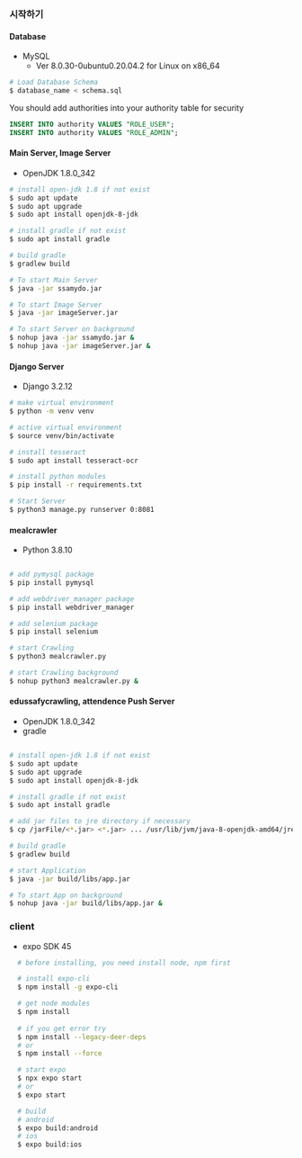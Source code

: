 ### 시작하기

#### Database

* MySQL 
  * Ver 8.0.30-0ubuntu0.20.04.2 for Linux on x86_64

```bash
# Load Database Schema
$ database_name < schema.sql
```

You should add authorities into your authority table for security

```sql
INSERT INTO authority VALUES "ROLE_USER";
INSERT INTO authority VALUES "ROLE_ADMIN";
```





#### Main Server, Image Server

* OpenJDK 1.8.0_342

```bash
# install open-jdk 1.8 if not exist
$ sudo apt update
$ sudo apt upgrade
$ sudo apt install openjdk-8-jdk

# install gradle if not exist
$ sudo apt install gradle

# build gradle
$ gradlew build

# To start Main Server
$ java -jar ssamydo.jar

# To start Image Server
$ java -jar imageServer.jar

# To start Server on background
$ nohup java -jar ssamydo.jar &
$ nohup java -jar imageServer.jar &
```



#### Django Server

* Django 3.2.12

```bash
# make virtual environment
$ python -m venv venv

# active virtual environment
$ source venv/bin/activate

# install tesseract
$ sudo apt install tesseract-ocr

# install python modules
$ pip install -r requirements.txt

# Start Server
$ python3 manage.py runserver 0:8081
```

#### mealcrawler

* Python 3.8.10

```bash 

# add pymysql package
$ pip install pymysql

# add webdriver_manager package
$ pip install webdriver_manager

# add selenium package
$ pip install selenium

# start Crawling
$ python3 mealcrawler.py

# start Crawling background
$ nohup python3 mealcrawler.py &
```

#### edussafycrawling, attendence Push Server

* OpenJDK 1.8.0_342
* gradle 
```bash

# install open-jdk 1.8 if not exist
$ sudo apt update
$ sudo apt upgrade
$ sudo apt install openjdk-8-jdk

# install gradle if not exist
$ sudo apt install gradle

# add jar files to jre directory if necessary
$ cp /jarFile/<*.jar> <*.jar> ... /usr/lib/jvm/java-8-openjdk-amd64/jre/

# build gradle
$ gradlew build

# start Application
$ java -jar build/libs/app.jar

# To start App on background
$ nohup java -jar build/libs/app.jar &
```

### client

* expo SDK 45

```bash
  # before installing, you need install node, npm first

  # install expo-cli
  $ npm install -g expo-cli

  # get node modules
  $ npm install
  
  # if you get error try
  $ npm install --legacy-deer-deps 
  # or
  $ npm install --force

  # start expo
  $ npx expo start
  # or
  $ expo start

  # build
  # android
  $ expo build:android
  # ios
  $ expo build:ios
```